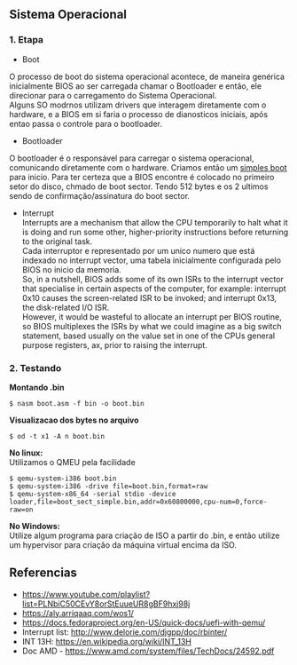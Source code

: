 ## Sistema Operacional

### 1. Etapa
- Boot

O processo de boot do sistema operacional acontece, de maneira genérica inicialmente BIOS ao ser carregada chamar o Bootloader e então, ele direcionar para o carregamento do Sistema Operacional.\
Alguns SO modrnos utilizam drivers que interagem diretamente com o hardware, e a BIOS em si faria o processo de dianosticos iniciais, após entao passa o controle para o bootloader.

- Bootloader

O bootloader é o responsável para carregar o sistema operacional, comunicando diretamente com o hardware. Criamos então um [simples boot](./boot.asm) para inicio.
Para ter certeza que a BIOS encontre é colocado no primeiro setor do disco, chmado de boot sector. Tendo 512 bytes e os 2 ultimos sendo de confirmação/assinatura do boot sector.

   - Interrupt \
   Interrupts are a mechanism that allow the CPU temporarily to halt what it is doing and run some other, higher-priority instructions before returning to the original task.\
   Cada interruptor e representado por um unico numero que está indexado no interrupt vector, uma tabela inicialmente configurada pelo BIOS no inicio da memoria.\
   So, in a nutshell, BIOS adds some of its own ISRs to the interrupt vector that specialise in certain aspects of the computer, for example: interrupt 0x10 causes the screen-related ISR to be invoked; and interrupt 0x13, the disk-related I/O ISR.\
   However, it would be wasteful to allocate an interrupt per BIOS routine, so BIOS multiplexes the ISRs by what we could imagine as a big switch statement, based usually on the value set in one of the CPUs general purpose registers, ax, prior to raising the interrupt.



### 2. Testando

**Montando .bin** 
```shell
$ nasm boot.asm -f bin -o boot.bin
```

**Visualizacao dos bytes no arquivo**
```shell
$ od -t x1 -A n boot.bin
```

**No linux:** \
Utilizamos o QMEU pela facilidade
```shell
$ qemu-system-i386 boot.bin
$ qemu-system-i386 -drive file=boot.bin,format=raw
$ qemu-system-x86_64 -serial stdio -device loader,file=boot_sect_simple.bin,addr=0x60800000,cpu-num=0,force-raw=on
```

**No Windows:** \
Utilize algum programa para criação de ISO a partir do .bin, e então utilize um hypervisor para criação da máquina virtual encima da ISO.


## Referencias
- https://www.youtube.com/playlist?list=PLNbiC50CEvY8orStEuueUR8gBF9hxj98j
- https://aly.arriqaaq.com/wos1/
- https://docs.fedoraproject.org/en-US/quick-docs/uefi-with-qemu/
- Interrupt list: http://www.delorie.com/djgpp/doc/rbinter/
- INT 13H: https://en.wikipedia.org/wiki/INT_13H
- Doc AMD - https://www.amd.com/system/files/TechDocs/24592.pdf